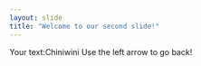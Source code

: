 ```yaml
---
layout: slide
title: "Welcome to our second slide!"
---
```

Your text:Chiniwini
Use the left arrow to go back!
